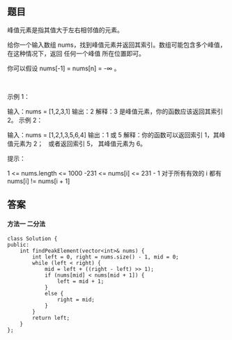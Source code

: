 ## 题目
峰值元素是指其值大于左右相邻值的元素。

给你一个输入数组 nums，找到峰值元素并返回其索引。数组可能包含多个峰值，在这种情况下，返回 任何一个峰值 所在位置即可。

你可以假设 nums[-1] = nums[n] = -∞ 。

 

示例 1：

输入：nums = [1,2,3,1]
输出：2
解释：3 是峰值元素，你的函数应该返回其索引 2。
示例 2：

输入：nums = [1,2,1,3,5,6,4]
输出：1 或 5 
解释：你的函数可以返回索引 1，其峰值元素为 2；
     或者返回索引 5， 其峰值元素为 6。
 

提示：

1 <= nums.length <= 1000
-231 <= nums[i] <= 231 - 1
对于所有有效的 i 都有 nums[i] != nums[i + 1]
## 答案

#### 方法一 二分法
```
class Solution {
public:
    int findPeakElement(vector<int>& nums) {
        int left = 0, right = nums.size() - 1, mid = 0;
        while (left < right) {
            mid = left + ((right - left) >> 1);
            if (nums[mid] < nums[mid + 1]) {
                left = mid + 1;
            }
            else {
                right = mid;
            }
        }
        return left;
    }
};
```
